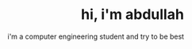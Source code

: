 <h1 align="center">hi, i'm abdullah</h1>

i'm a computer engineering student and try to be best

<!---
acoplu/acoplu is a ✨ special ✨ repository because its `README.md` (this file) appears on your GitHub profile.
You can click the Preview link to take a look at your changes.
--->
